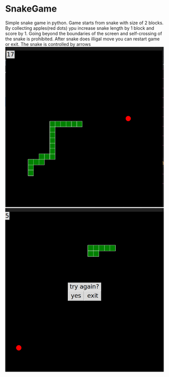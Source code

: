 # SnakeGame
Simple snake game in python. Game starts from snake with size of 2 blocks. By collecting apples(red dots) ypu increase snake length by 1 block and score by 1. Going beyond the boundaries of the screen and self-crossing of the snake is prohibited. After snake does illigal move you can restart game or exit. The snake is controlled by arrows
![image](https://github.com/Mick3l/SnakeGame/blob/main/example.png)
![image](https://github.com/Mick3l/SnakeGame/blob/main/game_over.png)
